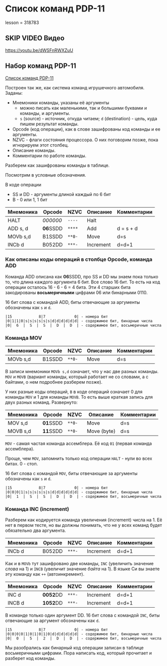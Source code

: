 # Список команд PDP-11

lesson = 318783

## SKIP VIDEO Видео

https://youtu.be/dWSFnRWXZuU

## Набор команд PDP-11

[Список команд PDP-11](https://stepik.org/lesson/347539/step/1)

Построен так же, как система команд игрушечного автомобиля. Заданы:

* Мнемоники команды, указаны её аргументы
    * можно писать как маленькими, так и большими буквами и команды, и аргументы.
    * `s` (source) - источник, откуда читаем; `d` (destination) - цель, куда пишем результат команды.
* Opcode (код операции), как в слове зашифрованы код команды и ее аргументы.
* NZVC - флаги состояния процессора. О них поговорим позже, пока игнорируем этот столбец.
* Описание команды.
* Комментарии по работе команды.

Разберем как зашифрованы команды в таблице.

Посмотрим в условные обозначения. 

В коде операции

* SS и DD - аргументы длиной каждый по 6 бит
* B - 0 или 1, 1 бит

| Мнемоника | Opcode | NZVC | Описание | Комментарии |
|-----|----|----|----|----|
| HALT | *000000* | `----` | Halt | |
| ADD s, d | **06**SSDD | `****` | Add | d = s + d |
| MOVb s,d    | B1SSDD   | `**0-`   | Move                         | d=s          | 
| INCb d      | B052DD   | `***-`   | Increment                    | d=d+1        | 

### Как описаны коды операций в столбце Opcode, команда ADD

Команда ADD описана как **06**SSDD, про SS и DD мы знаем пока только то, что длина каждого аргумента 6 бит. Все слово 16 бит. То есть на код операции осталось 16 - 6 - 6 = 4 бита. Эти 4 старших бита закодированы **восьмеричными** цифрами 06 или бинарными 0110. 

16 бит слова с командой ADD, биты отвечающие за аргументы обозначены как `s` и `d`.

```
|15            8|7             0| - номера бит
|0|1|1|0|s|s|s|s|s|s|d|d|d|d|d|d| - содержимое бит, бинарные числа
|0|  6  |  S  |  S  |  D  |  D  | - содержимое бит, восьмеричные числа
```

### Команда MOV

| Мнемоника | Opcode | NZVC | Описание | Комментарии |
|-----|----|----|----|----|
| MOVb s,d    | B1SSDD   | `**0-`   | Move                         | d=s          | 

В записи мнемоники `MOVb s,d` означает, что у нас две разных команды. `MOV` и `MOVB` (вариант команды, который работает не со словами, а с байтами, о нем подробнее разберем позже). 

У них разные коды операций, `B` в коде операций означает 0 для команды `MOV` и 1 для команды `MOVB`. То есть выше краткая запись для двух разных команд. Развернуто: 

| Мнемоника | Opcode | NZVC | Описание | Комментарии |
|-----|----|----|----|----|
| MOV s,d    | **01**SSDD   | `**0-`   | Move                         | d=s          | 
| MOVB s,d    | **11**SSDD   | `**0-`   | Move (byte)                         | d=s          | 

`MOV` - самая частая команда ассемблера. Её код `01` (первая команда ассемблера).

Проще, чем `MOV`, запомнить только код операции `HALT` - нули во всех битах. 0 - стоп.

16 бит слова с командой `MOV`, биты отвечающие за аргументы обозначены как `s` и `d`.

```
|15            8|7             0| - номера бит
|0|0|0|1|s|s|s|s|s|s|d|d|d|d|d|d| - содержимое бит, бинарные числа
|0|  1  |  S  |  S  |  D  |  D  | - содержимое бит, восьмеричные числа
```

### Команда INC (increment)

Разберем как кодируется команда увеличения (increment) числа на 1. Её нет в первом тесте, но вы должны понимать, что не у всех команд будет обязательно два аргумента.

| Мнемоника | Opcode | NZVC | Описание | Комментарии |
|-----|----|----|----|----|
| INCb d      | B052DD   | `***-`   | Increment                    | d=d+1        | 

Как и в `MOVb` тут зашифровано две команды, `INC` (увеличить значение *слова* на 1) и `INCB` (увеличит значение *байта* на 1). В языке Си вы знаете эту команду как `++` (автоинкремент).

| Мнемоника | Opcode | NZVC | Описание | Комментарии |
|-----|----|----|----|----|
| INC d      | **0052**DD   | `***-`   | Increment                    | d=d+1        | 
| INCB d      | **1052**DD   | `***-`   | Increment                    | d=d+1        | 

В команде только один аргумент DD. 16 бит слова с командой `INC`, биты отвечающие за аргумент обозначены как `d`.

```
|15            8|7             0| - номера бит
|0|0|0|0|1|0|1|0|1|0|d|d|d|d|d|d| - содержимое бит, бинарные числа
|0|  0  |  5  |  2  |  D  |  D  | - содержимое бит, восьмеричные числа
```

Мы разобрались как бинарный код операции записан в таблице восьмеричными цифрами. Пора написать код, который прочитает и разберет код команды.